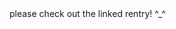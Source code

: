 <!DOCTYPE html>
<html>
<head>
<meta charset="utf-8">
<link rel="icon" type="image/x-icon" href="Foldername/favicon.ico"> 
<link rel="stylesheet" href="https://fonts.googleapis.com/css?family=Alata">
</head>
<body>

<body>please check out the linked rentry! ^_^</body>
  
</body>
